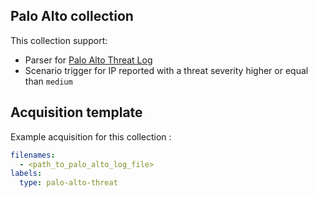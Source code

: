## Palo Alto collection

This collection support:
 - Parser for [Palo Alto Threat Log](https://docs.paloaltonetworks.com/pan-os/9-1/pan-os-admin/monitoring/use-syslog-for-monitoring/syslog-field-descriptions/threat-log-fields)
 - Scenario trigger for IP reported with a threat severity higher or equal than `medium`

## Acquisition template

Example acquisition for this collection :

```yaml
filenames:
  - <path_to_palo_alto_log_file>
labels:
  type: palo-alto-threat
```

